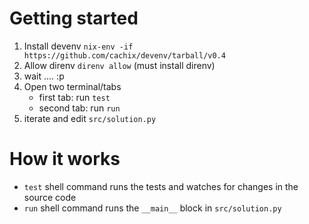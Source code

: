 # Getting started

1. Install devenv `nix-env -if https://github.com/cachix/devenv/tarball/v0.4`
2. Allow direnv `direnv allow` (must install direnv)
3. wait .... :p
4. Open two terminal/tabs
    - first tab: run `test`
    - second tab: run `run`
5. iterate and edit `src/solution.py`

# How it works

- `test` shell command runs the tests and watches for changes in the source code
- `run` shell command runs the `__main__` block in `src/solution.py`
